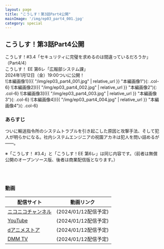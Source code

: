 ```yaml
---
layout: page
title: "こうしす！第3話Part4公開"
mainImage: '/img/ep03_part4_001.jpg'
category: special
---
```


## こうしす！第3話Part4公開

<div class="slogan">
こうしす！#3.4「セキュリティに完璧を求めるのは間違っているだろうか」（Part4/4）<br />
こうしす！ EE 第6レ「広報部システム課」<br />
2024年1月12日（金）19:00ついに公開！
</div>

<div class="row" markdown="1">
 ![本編画像1]({{ "/img/ep03_part4_001.jpg" | relative_url }} "本編画像1"){: .col-6}
 ![本編画像2]({{ "/img/ep03_part4_002.jpg" | relative_url }} "本編画像2"){: .col-6}
 ![本編画像3]({{ "/img/ep03_part4_003.jpg" | relative_url }} "本編画像3"){: .col-6}
 ![本編画像4]({{ "/img/ep03_part4_004.jpg" | relative_url }} "本編画像4"){: .col-6}
</div>

### あらすじ

ついに輸送指令所のシステムトラブルを引き起こした原因と攻撃手法、そして犯人が明らかになる。社内システムエンジニアの祝園アカネは犯人を問い詰めるが――。

※「こうしす！ #3.4」と「こうしす！EE 第6レ」は同じ内容です。（前者は無償公開のオープンソース版、後者は商業配信版となります。）

<br />
<br />

### 動画
<div>
    <table class="table-common episode-link">
        <thead>
            <tr>
                <th>配信サイト</th>
                <th>動画リンク</th>
            </tr>
        </thead>
        <tbody>
            <tr>
                <td><a href="https://ch.nicovideo.jp/kosys">ニコニコチャンネル</a></td>
                <td>
                    (2024/01/12配信予定)<!--<a href="" class="niconico"><i class="fa fa-play-circle"></i>再生</a>-->
                </td>
            </tr>
            <tr>
                <td><a href="https://youtube.com/c/OPAPJP">YouTube</a></td>
                <td>
                    (2024/01/12配信予定)<!--<a href="" class="youtube"><i class="fab fa-youtube"></i> 再生</a>-->
                </td>
            </tr>
            <tr>
                <td><a href="https://animestore.docomo.ne.jp/animestore/ci_pc?workId=26260">dアニメストア</a></td>
                <td>
                    (2024/01/12配信予定)<!--<a href="" class="youtube"><i class="fab fa-youtube"></i> 再生</a>-->
                </td>
            </tr>
            <tr>
                <td><a href="https://tv.dmm.com/vod/detail/?season=i8np2bpp81m5gcfkqgc4uwpx0">DMM TV</a></td>
                <td>
                    (2024/01/12配信予定)<!--<a href="" class="youtube"><i class="fab fa-youtube"></i> 再生</a>-->
                </td>
            </tr>
        </tbody>
    </table>
</div>
<br />

